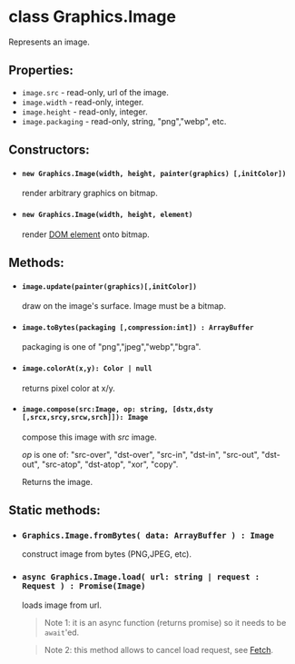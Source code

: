 # class Graphics.Image

Represents an image.

## Properties:

* `image.src` - read-only, url of the image.
* `image.width` - read-only, integer.
* `image.height` - read-only, integer.
* `image.packaging` - read-only, string, "png","webp", etc.

## Constructors:

* #### `new Graphics.Image(width, height, painter(graphics) [,initColor])`

  render arbitrary graphics on bitmap.

* #### `new Graphics.Image(width, height, element)`

  render [DOM element](../Element.md) onto bitmap.

## Methods:

* #### `image.update(painter(graphics)[,initColor])`

  draw on the image's surface. Image must be a bitmap.

* #### `image.toBytes(packaging [,compression:int]) : ArrayBuffer`

  packaging is one of "png","jpeg","webp","bgra".

* #### `image.colorAt(x,y): Color | null`

  returns pixel color at x/y.

* #### `image.compose(src:Image, op: string, [dstx,dsty [,srcx,srcy,srcw,srch]]): Image`

  compose this image with _src_ image. 
  
  _op_ is one of: "src-over", "dst-over", "src-in", "dst-in", "src-out", "dst-out", "src-atop", "dst-atop", "xor", "copy".

  Returns the image.

## Static methods:

* ### `Graphics.Image.fromBytes( data: ArrayBuffer ) : Image`

  construct image from bytes (PNG,JPEG, etc).

* ### `async Graphics.Image.load( url: string | request : Request ) : Promise(Image)`

  loads image from url. 

  > Note 1: it is an async function (returns promise) so it needs to be `await`'ed. 
  
  > Note 2: this method allows to cancel load request, see [Fetch](../Fetch.md).